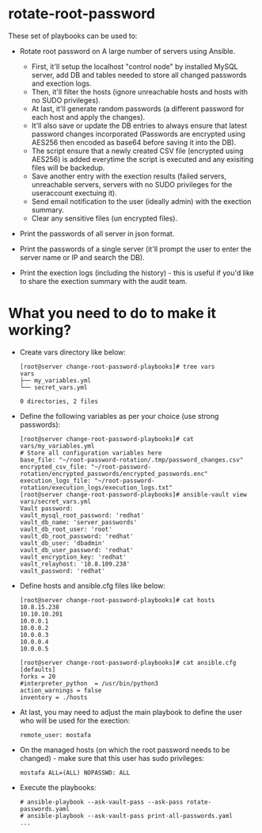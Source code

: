 # rotate-root-password
These set of playbooks can be used to:
- Rotate root password on A large number of servers using Ansible.
  - First, it'll setup the localhost "control node" by installed MySQL server, add DB and tables needed to store all changed passwords and exection logs.
  - Then, it'll filter the hosts (ignore unreachable hosts and hosts with no SUDO privileges).
  - At last, it'll generate random passwords (a different password for each host and apply the changes).
  - It'll also save or update the DB entries to always ensure that latest password changes incorporated (Passwords are encrypted using AES256 then encoded as base64 before saving it into the DB).
  - The script ensure that a newly created CSV file (encrypted using AES256) is added everytime the script is executed and any exisiting files will be backedup.
  - Save another entry with the exection results (failed servers, unreachable servers, servers with no SUDO privileges for the useraccount exectuing it).
  - Send email notification to the user (ideally admin) with the exection summary.
  - Clear any sensitive files (un encrypted files).

 - Print the passwords of all server in json format.
 - Print the passwords of a single server (it'll prompt the user to enter the server name or IP and search the DB).
 - Print the exection logs (including the history) - this is useful if you'd like to share the exection summary with the audit team.

# What you need to do to make it working?
- Create vars directory like below:
    ~~~
    [root@server change-root-password-playbooks]# tree vars
    vars
    ├── my_variables.yml
    └── secret_vars.yml

    0 directories, 2 files
    ~~~
- Define the following variables as per your choice (use strong passwords):
    ~~~
    [root@server change-root-password-playbooks]# cat vars/my_variables.yml
    # Store all configuration variables here
    base_file: "~/root-password-rotation/.tmp/password_changes.csv"
    encrypted_csv_file: "~/root-password-rotation/encrypted_passwords/encrypted_passwords.enc"
    execution_logs_file: "~/root-password-rotation/execution_logs/execution_logs.txt"
    [root@server change-root-password-playbooks]# ansible-vault view vars/secret_vars.yml
    Vault password:
    vault_mysql_root_password: 'redhat'
    vault_db_name: 'server_passwords'
    vault_db_root_user: 'root'
    vault_db_root_password: 'redhat'
    vault_db_user: 'dbadmin'
    vault_db_user_password: 'redhat'
    vault_encryption_key: 'redhat'
    vault_relayhost: '10.8.109.238'
    vault_password: 'redhat'
    ~~~
- Define hosts and ansible.cfg files like below:
    ~~~
    [root@server change-root-password-playbooks]# cat hosts
    10.8.15.238
    10.10.10.201
    10.0.0.1
    10.0.0.2
    10.0.0.3
    10.0.0.4
    10.0.0.5

    [root@server change-root-password-playbooks]# cat ansible.cfg
    [defaults]
    forks = 20
    #interpreter_python  = /usr/bin/python3
    action_warnings = false
    inventory = ./hosts
    ~~~

- At last, you may need to adjust the main playbook to define the user who will be used for the exection:
    ~~~
    remote_user: mostafa
    ~~~

- On the managed hosts (on which the root password needs to be changed) - make sure that this user has sudo privileges:
  ~~~
  mostafa ALL=(ALL) NOPASSWD: ALL
  ~~~

- Execute the playbooks:
  ~~~
  # ansible-playbook --ask-vault-pass --ask-pass rotate-passwords.yaml
  # ansible-playbook --ask-vault-pass print-all-passwords.yaml
  ...
  ~~~

